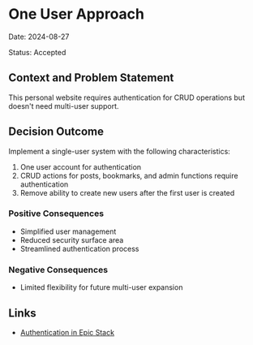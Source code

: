 # One User Approach

Date: 2024-08-27

Status: Accepted

## Context and Problem Statement

This personal website requires authentication for CRUD operations but doesn't need multi-user support.

## Decision Outcome

Implement a single-user system with the following characteristics:

1. One user account for authentication
2. CRUD actions for posts, bookmarks, and admin functions require authentication
3. Remove ability to create new users after the first user is created

### Positive Consequences

* Simplified user management
* Reduced security surface area
* Streamlined authentication process

### Negative Consequences

* Limited flexibility for future multi-user expansion

## Links

* [Authentication in Epic Stack](https://github.com/epicweb-dev/epic-stack/blob/main/docs/authentication.md)